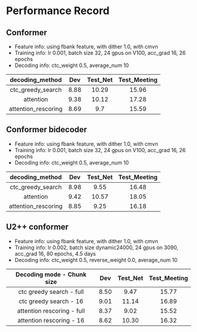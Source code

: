 # Performance Record

## Conformer

* Feature info: using fbank feature, with dither 1.0, with cmvn
* Training info: lr 0.001, batch size 32, 24 gpus on V100, acc_grad 16, 26 epochs
* Decoding info: ctc_weight 0.5, average_num 10

|   decoding_method   |  Dev | Test\_Net | Test\_Meeting |
|:-------------------:|:----:|:---------:|:-------------:|
|  ctc_greedy_search  | 8.88 |   10.29   |     15.96     |
|      attention      | 9.38 |   10.12   |     17.28     |
| attention_rescoring | 8.69 |    9.7    |     15.59     |

## Conformer bidecoder

* Feature info: using fbank feature, with dither 1.0, with cmvn
* Training info: lr 0.001, batch size 32, 24 gpus on V100, acc_grad 16, 26 epochs
* Decoding info: ctc_weight 0.5, average_num 10

|   decoding_method   |  Dev | Test\_Net | Test\_Meeting |
|:-------------------:|:----:|:---------:|:-------------:|
|  ctc_greedy_search  | 8.98 |    9.55   |     16.48     |
|      attention      | 9.42 |   10.57   |     18.05     |
| attention_rescoring | 8.85 |    9.25   |     16.18     |

## U2++ conformer

* Feature info: using fbank feature, with dither 1.0, with cmvn
* Training info: lr 0.002, batch size dynamic24000, 24 gpus on 3090, acc_grad 16, 80 epochs, 4.5 days
* Decoding info: ctc_weight 0.5, reverse_weight 0.0, average_num 10

| Decoding mode - Chunk size    | Dev  | Test\_Net | Test\_Meeting |
|:-----------------------------:|:----:|:---------:|:-------------:|
| ctc greedy search - full      | 8.50 | 9.47      | 15.77         |
| ctc greedy search - 16        | 9.01 | 11.14     | 16.89         |
| attention rescoring - full    | 8.37 | 9.02      | 15.52         |
| attention rescoring - 16      | 8.62 | 10.30     | 16.32         |
